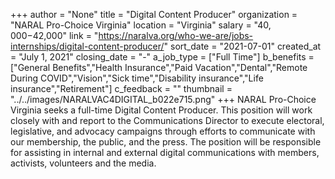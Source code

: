 +++
author = "None"
title = "Digital Content Producer"
organization = "NARAL Pro-Choice Virginia"
location = "Virginia"
salary = "$40,000-$42,000"
link = "https://naralva.org/who-we-are/jobs-internships/digital-content-producer/"
sort_date = "2021-07-01"
created_at = "July 1, 2021"
closing_date = "-"
a_job_type = ["Full Time"]
b_benefits = ["General Benefits","Health Insurance","Paid Vacation","Dental","Remote During COVID","Vision","Sick time","Disability insurance","Life insurance","Retirement"]
c_feedback = ""
thumbnail = "../../images/NARALVAC4DIGITAL_b022e715.png"
+++
NARAL Pro-Choice Virginia seeks a full-time Digital Content Producer. This position will work closely with and report to the Communications Director to execute electoral, legislative, and advocacy campaigns through efforts to communicate with our membership, the public, and the press. The position will be responsible for assisting in internal and external digital communications with members, activists, volunteers and the media.  

